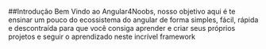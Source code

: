 ##Introdução
Bem Vindo ao Angular4Noobs, nosso objetivo aqui é te ensinar um pouco do ecossistema do angular
de forma simples, fácil, rápida e descontraída para que você consiga aprender e criar seus próprios projetos e seguir o aprendizado neste incrível framework
